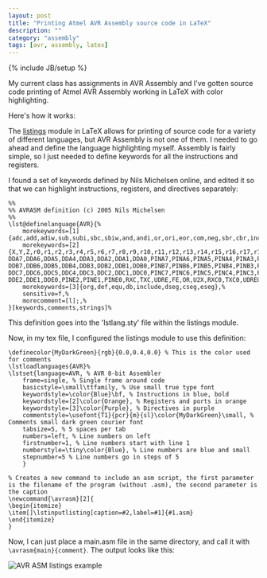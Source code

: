 ```yaml
---
layout: post
title: "Printing Atmel AVR Assembly source code in LaTeX"
description: ""
category: "assembly"
tags: [avr, assembly, latex]
---
```

{% include JB/setup %}

My current class has assignments in AVR Assembly and I've gotten source code printing of Atmel AVR Assembly working in LaTeX with color highlighting.

Here's how it works:

The [listings](https://en.wikibooks.org/wiki/LaTeX/Source_Code_Listings) module in LaTeX allows for printing of source code for a variety of different languages, but AVR Assembly is not one of them. I needed to go ahead and define the language highlighting myself. Assembly is fairly simple, so I just needed to define keywords for all the instructions and registers.

I found a set of keywords defined by Nils Michelsen online, and edited it so that we can highlight instructions, registers, and directives separately:

	%%
	%% AVRASM definition (c) 2005 Nils Michelsen
	%%
	\lst@definelanguage{AVR}{%
		morekeywords=[1]{adc,add,adiw,sub,subi,sbc,sbiw,and,andi,or,ori,eor,com,neg,sbr,cbr,inc,dec,tst,clr,ser,mul,muls,mulsu,fmul,fmuls,fmulsu,rjmp,ijmp,eijmp,jmp,rcall,icall,eicall,call,ret,reti,cpse,cp,cpc,cpi,sbrc,sbrs,sbic,sbis,brbs,brbc,breq,brne,brcs,brcc,brsh,brlo,brmi,brpl,brge,brlt,brhs,brhc,brts,brtc,brvs,brvc,brie,brid,mov,movw,ldi,lds,ld,ldd,st,sts,std,lpm,elpm,spm,in,out,push,pop,lsl,lsr,rol,ror,asr,swap,bset,bclr,sbi,cbi,bst,bld,sec,sen,cln,sez,clz,sei,cli,ses,cls,sev,clv,set,clt,seh,clh,break,nop,sleep,wdr},%
		morekeywords=[2]{X,Y,Z,r0,r1,r2,r3,r4,r5,r6,r7,r8,r9,r10,r11,r12,r13,r14,r15,r16,r17,r18,r19,r20,r21,r22,r23,r24,r25,r26,r27,r28,r29,r30,r31,tccr3a,tccr3b,tcnt3h,tcnt3l,ocr3ah,ocr3al,ocr3bh,ocr3bl,icr3h,icr3l,etimsk,etifr,pcmsk1,pcmsk0,clkpr,sreg,sph,spl,ucsr1c,ubrr1h,eimsk,gimsk,gicr,gifr,timsk,tifr,spmcr,emcucr,mcucsr,tccr0,tcnt0,ocr0,sfior,tccr1a,tccr1b,tcnt1h,tcnt1l,ocr1ah,ocr1al,ocr1bh,ocr1bl,tccr2,assr,icr1h,icr1l,tcnt2,ocr2,wdtcr,ubrrhi,ucsroc,ubrroh,eearh,eearl,eedr,eecr,porta,ddra,pina,portb,ddrb,pinb,portc,ddrc,pinc,portd,ddrd,pind,spdr,spsr,spcr,udr0,udr,ucsr0a,usrucsr0b,ucr,ubrr0,ubrr0l,ubrr,acsr,porte,ddre,pine,osccal,udr1,ucsr1a,ucsr1b,ubrr1,ubrr1l,com3a1,com3a0,com3b1,com3b0,foc3a,foc3b,wgm31,wgm30,icnc3,ices3,wgm33,wgm32,cs32,cs31,cs30,icf3,ocf3a,ocf3b,tov3,pcint15,pcint14,pcint13,pcint12,pcint11,pcint10,pcint9,pcint8,pcint7,pcint6,pcint5,pcint4,pcint3,pcint2,pcint1,pcint0,CLKPCE,CLKPS3,CLKPS2,CLKPS1,CLKPS0,INT1,INT0,INT2,PCIE1,PCIE0,IVSEL,IVCE,INTF1,INTF0,INTF2,PCIF1,PCIF0,TOIE1,OCIE1A,OCIE1B,OCIE2,TICIE1,TOIE2,TOIE0,OCIE0,TOV1,OCF1A,OCF1B,OCF2,ICF1,TOV2,TOV0,OCF0,SPMIE,RWWSB,ASB,RWWSRE,ASRE,BLBSET,PGWRT,PGERS,SPMEN,SM0,SRL2,SRL1,SRL0,SRW01,SRW00,SRW11,ISC2,SRE,SRW,SRW10,SE,SM,SM1,ISC11,ISC10,ISC01,ISC00,JTD,SM2,JTRF,WDRF,BORF,EXTRF,PORF,FOC0,WGM00,PWM0,COM01,COM00,WGM01,CTC0,CS02,CS01,CS00,TSM,XMBK,XMM2,XMM1,XMM0,PUD,PSR2,PSR10,PSR1,PSR0,COM1A1,COM1A0,COM1B1,COM1B0,FOC1A,FOC1B,PWM11,WGM11,PWM10,WGM10,ICNC1,ICES1,CTC11,WGM13,CTC10,WGM12,CTC1,CS12,CS11,CS10,FOC2,WGM20,PWM2,COM21,COM20,WGM21,CTC2,CS22,CS21,CS20,AS2,TCN2UB,OCR2UB,TCR2UB,WDTOE,WDCE,WDE,WDP2,WDP1,WDP0,EERIE,EEMWE,EEWE,EERE,PORTA7,PORTA6,PORTA5,PORTA4,PORTA3,PORTA2,PORTA1,PORTA0,      DDA7,DDA6,DDA5,DDA4,DDA3,DDA2,DDA1,DDA0,PINA7,PINA6,PINA5,PINA4,PINA3,PINA2,PINA1,PINA0,PORTB7,PORTB6,PORTB5,PORTB4,PORTB3,PORTB2,PORTB1,PORTB0,       DDB7,DDB6,DDB5,DDB4,DDB3,DDB2,DDB1,DDB0,PINB7,PINB6,PINB5,PINB4,PINB3,PINB2,PINB1,PINB0,PORTC7,PORTC6,PORTC5,PORTC4,PORTC3,PORTC2,PORTC1,PORTC0,     DDC7,DDC6,DDC5,DDC4,DDC3,DDC2,DDC1,DDC0,PINC7,PINC6,PINC5,PINC4,PINC3,PINC2,PINC1,PINC0,PORTD7,PORTD6,PORTD5,PORTD4,PORTD3,PORTD2,PORTD1,PORTD0,DDD7,DDD6,DDD5,DDD4,DDD3,DDD2,DDD1,DDD0,PIND7,PIND6,PIND5,PIND4,PIND3,PIND2,PIND1,PIND0,PORTE2,PORTE1,PORTE0,      DDE2,DDE1,DDE0,PINE2,PINE1,PINE0,RXC,TXC,UDRE,FE,OR,U2X,RXC0,TXC0,UDRE0,FE0,OR0,DOR0,PE0,U2X0,MPCM0,RXC1,TXC1,UDRE1,FE1,OR1,DOR1,PE1,U2X1,MPCM1,SPIE,SPE,DORD,MSTR,CPOL,CPHA,SPR1,SPR0,SPIF,WCOL,SPI2X,RXCIE,TXCIE,UDRIE,RXEN,TXEN,CHR9,UCSZ2,RXB8,TXB8,RXCIE0,TXCIE0,UDRIE0,RXEN0,TXEN0,CHR90,UCSZ02,RXB80,TXB80,RXCIE1,TXCIE1,UDRIE1,RXEN1,TXEN1,CHR91,UCSZ12,RXB81,TXB81,URSEL0,UMSEL0,UPM01,UPM00,USBS0,UCSZ01,UCSZ00,UCPOL0,URSEL1,UMSEL1,UPM11,UPM10,USBS1,UCSZ11,UCSZ10,UCPOL1,ACD,AINBG,ACBG,ACO,ACI,ACIE,ACIC,ACIS1,ACIS0,BLB12,BLB11,BLB02,BLB01,XL,XH,YL,YH,ZL,ZH,RAMEND,EEPROMEND,FLASHEND,SMALLBOOTSTART,SECONDBOOTSTART,THIRDBOOTSTART,LARGEBOOTSTART,BOOTSTART,PAGESIZE,INT0addr,INT1addr,INT2addr,PCINT0addr,PCINT1addr,TIMER3CAPTaddr,TIMER3COMPAaddr,TIMER3COMPBaddr,TIMER3OVFaddr,TIMER2COMPaddr,TIMER2OVFaddr,TIMER1CAPTaddr,TIMER1COMPAaddr,TIMER1COMPBaddr,TIMER1OVFaddr,TIMER0COMPaddr,TIMER0OVFaddr,SPISTCaddr,USART0RXCaddr,USART1RXCaddr,USART0UDREaddr,USART1UDREaddr,USART0TXCaddr,USART1TXCaddr,EE_RDYaddr,ANA_CMPaddr,SPM_RDYadd,mcucr,ubrr0h,ucsr0c,ucsr0b},%
		morekeywords=[3]{org,def,equ,db,include,dseg,cseg,eseg},%
		sensitive=f,%
		morecomment=[l];,%
	}[keywords,comments,strings]%

This definition goes into the 'lstlang.sty' file within the listings module.

Now, in my tex file, I configured the listings module to use this definition:

	\definecolor{MyDarkGreen}{rgb}{0.0,0.4,0.0} % This is the color used for comments
	\lstloadlanguages{AVR}%
	\lstset{language=AVR, % AVR 8-bit Assembler
		frame=single, % Single frame around code
		basicstyle=\small\ttfamily, % Use small true type font
		keywordstyle=\color{Blue}\bf, % Instructions in blue, bold
		keywordstyle=[2]\color{Orange}, % Registers and ports in orange
		keywordstyle=[3]\color{Purple}, % Directives in purple
		commentstyle=\usefont{T1}{pcr}{m}{sl}\color{MyDarkGreen}\small, % Comments small dark green courier font
		tabsize=5, % 5 spaces per tab
		numbers=left, % Line numbers on left
		firstnumber=1, % Line numbers start with line 1
		numberstyle=\tiny\color{Blue}, % Line numbers are blue and small
		stepnumber=5 % Line numbers go in steps of 5
		}
	
	% Creates a new command to include an asm script, the first parameter is the filename of the program (without .asm), the second parameter is the caption
	\newcommand{\avrasm}[2]{
	\begin{itemize}
	\item[]\lstinputlisting[caption=#2,label=#1]{#1.asm}
	\end{itemize}
	}

Now, I can just place a main.asm file in the same directory, and call it with `\avrasm{main}{comment}`. The output looks like this:

![AVR ASM listings example](/assets/avrasm.png)
